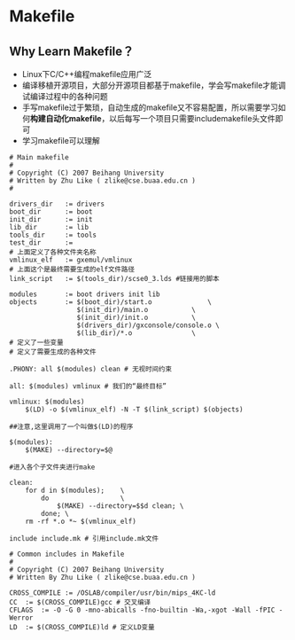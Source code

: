 # Makefile

## Why Learn Makefile？

- Linux下C/C++编程makefile应用广泛
- 编译移植开源项目，大部分开源项目都基于makefile，学会写makefile才能调试编译过程中的各种问题
- 手写makefile过于繁琐，自动生成的makefile又不容易配置，所以需要学习如何**构建自动化makefile**，以后每写一个项目只需要includemakefile头文件即可
- 学习makefile可以理解

```shell
# Main makefile
#
# Copyright (C) 2007 Beihang University
# Written by Zhu Like ( zlike@cse.buaa.edu.cn )
#

drivers_dir	  := drivers
boot_dir	  := boot
init_dir	  := init
lib_dir		  := lib
tools_dir	  := tools
test_dir	  := 
# 上面定义了各种文件夹名称
vmlinux_elf	  := gxemul/vmlinux
# 上面这个是最终需要生成的elf文件路径
link_script   := $(tools_dir)/scse0_3.lds #链接用的脚本

modules		  := boot drivers init lib
objects		  := $(boot_dir)/start.o			  \
				 $(init_dir)/main.o			  \
				 $(init_dir)/init.o			  \
			   	 $(drivers_dir)/gxconsole/console.o \
				 $(lib_dir)/*.o				  \
# 定义了一些变量
# 定义了需要生成的各种文件

.PHONY: all $(modules) clean # 无视时间约束

all: $(modules) vmlinux # 我们的“最终目标”

vmlinux: $(modules)
	$(LD) -o $(vmlinux_elf) -N -T $(link_script) $(objects)

##注意,这里调用了一个叫做$(LD)的程序

$(modules): 
	$(MAKE) --directory=$@

#进入各个子文件夹进行make

clean: 
	for d in $(modules);	\
		do					\
			$(MAKE) --directory=$$d clean; \
		done; \
	rm -rf *.o *~ $(vmlinux_elf)

include include.mk # 引用include.mk文件
```

```shell
# Common includes in Makefile
#
# Copyright (C) 2007 Beihang University
# Written By Zhu Like ( zlike@cse.buaa.edu.cn )

CROSS_COMPILE := /OSLAB/compiler/usr/bin/mips_4KC-ld
CC  := $(CROSS_COMPILE)gcc # 交叉编译
CFLAGS  := -O -G 0 -mno-abicalls -fno-builtin -Wa,-xgot -Wall -fPIC -Werror
LD  := $(CROSS_COMPILE)ld # 定义LD变量
```

